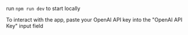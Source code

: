 run `npm run dev` to start locally

To interact with the app, paste your OpenAI API key into the "OpenAI API Key" input field